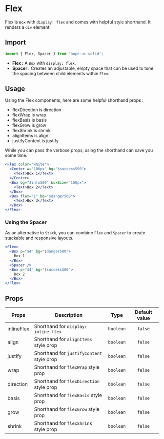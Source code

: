 # Flex

Flex is `Box` with `display: flex` and comes with helpful style shorthand. It renders a `div` element.

## Import

```js
import { Flex, Spacer } from "hope-ui-solid";
```

- **Flex :** A `Box` with `display: flex`.
- **Spacer :** Creates an adjustable, empty space that can be used to tune the spacing between child elements within `Flex`.

## Usage

Using the Flex components, here are some helpful shorthand props :

- flexDirection is direction
- flexWrap is wrap
- flexBasis is basis
- flexGrow is grow
- flexShrink is shrink
- alignItems is align
- justifyContent is justify

While you can pass the verbose props, using the shorthand can save you some time.

```jsx
<Flex color="white">
  <Center w="100px" bg="$success500">
    <Text>Box 1</Text>
  </Center>
  <Box bg="$info500" boxSize="150px">
    <Text>Box 2</Text>
  </Box>
  <Box flex="1" bg="$danger500">
    <Text>Box 3</Text>
  </Box>
</Flex>
```

### Using the Spacer

As an alternative to `Stack`, you can combine `Flex` and `Spacer` to create stackable and responsive layouts.

```jsx
<Flex>
  <Box p="$4" bg="$danger500">
    Box 1
  </Box>
  <Spacer />
  <Box p="$4" bg="$success500">
    Box 2
  </Box>
</Flex>
```

## Props

| Props      | Description                               |   Type    | Default value |
| ---------- | ----------------------------------------- | :-------: | :-----------: |
| inlineFlex | Shorthand for `display: inline-flex`      | `boolean` |    `false`    |
| align      | Shorthand for `alignItems` style prop     | `boolean` |    `false`    |
| justify    | Shorthand for `justifyContent` style prop | `boolean` |    `false`    |
| wrap       | Shorthand for `flexWrap` style prop       | `boolean` |    `false`    |
| direction  | Shorthand for `flexDirection` style prop  | `boolean` |    `false`    |
| basis      | Shorthand for `flexBasis` style prop      | `boolean` |    `false`    |
| grow       | Shorthand for `flexGrow` style prop       | `boolean` |    `false`    |
| shrink     | Shorthand for `flexShrink` style prop     | `boolean` |    `false`    |
